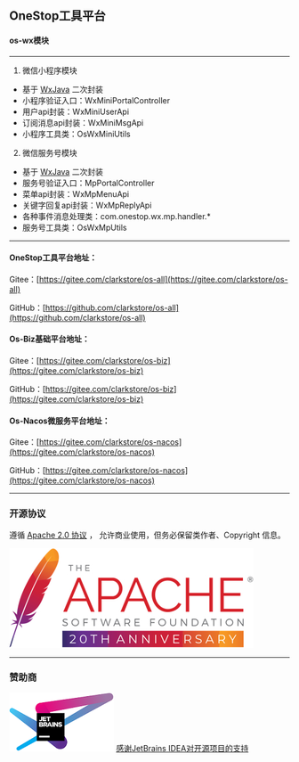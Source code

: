## OneStop工具平台
#### os-wx模块

---

1. 微信小程序模块
- 基于 [WxJava](https://gitee.com/binary/weixin-java-tools) 二次封装
- 小程序验证入口：WxMiniPortalController
- 用户api封装：WxMiniUserApi
- 订阅消息api封装：WxMiniMsgApi
- 小程序工具类：OsWxMiniUtils
2. 微信服务号模块
- 基于 [WxJava](https://gitee.com/binary/weixin-java-tools) 二次封装
- 服务号验证入口：MpPortalController
- 菜单api封装：WxMpMenuApi
- 关键字回复api封装：WxMpReplyApi
- 各种事件消息处理类：com.onestop.wx.mp.handler.*
- 服务号工具类：OsWxMpUtils

---

#### OneStop工具平台地址：
Gitee：[https://gitee.com/clarkstore/os-all](https://gitee.com/clarkstore/os-all)

GitHub：[https://github.com/clarkstore/os-all](https://github.com/clarkstore/os-all)

#### Os-Biz基础平台地址：
Gitee：[https://gitee.com/clarkstore/os-biz](https://gitee.com/clarkstore/os-biz)

GitHub：[https://gitee.com/clarkstore/os-biz](https://gitee.com/clarkstore/os-biz)

#### Os-Nacos微服务平台地址：
Gitee：[https://gitee.com/clarkstore/os-nacos](https://gitee.com/clarkstore/os-nacos)

GitHub：[https://gitee.com/clarkstore/os-nacos](https://gitee.com/clarkstore/os-nacos)

---
### 开源协议
遵循 [Apache 2.0 协议](https://www.apache.org/licenses/LICENSE-2.0.html) ，
允许商业使用，但务必保留类作者、Copyright 信息。

![](apache.png)

---
### 赞助商
[![JetBrains IDEA](jetbrains.png)](https://jb.gg/OpenSource)
[感谢JetBrains IDEA对开源项目的支持](https://jb.gg/OpenSource)


